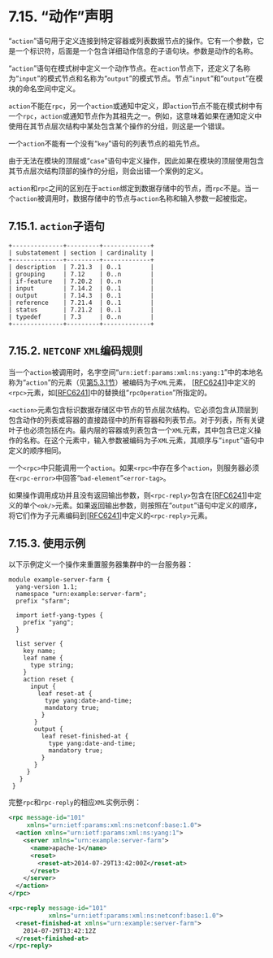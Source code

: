 # 7.15. “动作”声明

“`action`”语句用于定义连接到特定容器或列表数据节点的操作。它有一个参数，它是一个标识符，后面是一个包含详细动作信息的子语句块。参数是动作的名称。

“`action`”语句在模式树中定义一个动作节点。在`action`节点下，还定义了名称为“`input`”的模式节点和名称为“`output`”的模式节点。节点“`input`”和“`output`”在模块的命名空间中定义。

`action`不能在`rpc`，另一个`action`或通知中定义，即`action`节点不能在模式树中有一个`rpc`，`action`或通知节点作为其祖先之一。例如，这意味着如果在通知定义中使用在其节点层次结构中某处包含某个操作的分组，则这是一个错误。

一个`action`不能有一个没有“`key`”语句的列表节点的祖先节点。

由于无法在模块的顶层或“`case`”语句中定义操作，因此如果在模块的顶层使用包含其节点层次结构顶部的操作的分组，则会出错一个案例的定义。

`action`和`rpc`之间的区别在于`action`绑定到数据存储中的节点，而`rpc`不是。当一个`action`被调用时，数据存储中的节点与`action`名称和输入参数一起被指定。

## 7.15.1. `action`子语句

```
+--------------+---------+-------------+
| substatement | section | cardinality |
+--------------+---------+-------------+
| description  | 7.21.3  | 0..1        |
| grouping     | 7.12    | 0..n        |
| if-feature   | 7.20.2  | 0..n        |
| input        | 7.14.2  | 0..1        |
| output       | 7.14.3  | 0..1        |
| reference    | 7.21.4  | 0..1        |
| status       | 7.21.2  | 0..1        |
| typedef      | 7.3     | 0..n        |
+--------------+---------+-------------+
```


## 7.15.2. `NETCONF` `XML`编码规则

当一个`action`被调用时，名字空间“`urn:ietf:params:xml:ns:yang:1`”中的本地名称为“`action`”的元素（见[第5.3.1节](../section-5/5.3.1.md)）被编码为子`XML`元素， [[RFC6241](https://tools.ietf.org/html/rfc6241)]中定义的`<rpc>`元素，如[[RFC6241](https://tools.ietf.org/html/rfc6241)]中的替换组“`rpcOperation`”所指定的。

`<action>`元素包含标识数据存储区中节点的节点层次结构。它必须包含从顶层到包含动作的列表或容器的直接路径中的所有容器和列表节点。对于列表，所有关键叶子也必须包括在内。最内层的容器或列表包含一个`XML`元素，其中包含已定义操作的名称。在这个元素中，输入参数被编码为子`XML`元素，其顺序与“`input`”语句中定义的顺序相同。

一个`<rpc>`中只能调用一个`action`。如果`<rpc>`中存在多个`action`，则服务器必须在`<rpc-error>`中回答“`bad-element`”`<error-tag>`。

如果操作调用成功并且没有返回输出参数，则`<rpc-reply>`包含在[[RFC6241](https://tools.ietf.org/html/rfc6241)]中定义的单个`<ok/>`元素。如果返回输出参数，则按照在“`output`”语句中定义的顺序，将它们作为子元素编码到[[RFC6241](https://tools.ietf.org/html/rfc6241)]中定义的`<rpc-reply>`元素。

## 7.15.3. 使用示例

以下示例定义一个操作来重置服务器集群中的一台服务器：

```YANG
module example-server-farm {
  yang-version 1.1;
  namespace "urn:example:server-farm";
  prefix "sfarm";

  import ietf-yang-types {
    prefix "yang";
  }

  list server {
    key name;
    leaf name {
      type string;
    }
    action reset {
      input {
        leaf reset-at {
          type yang:date-and-time;
          mandatory true;
         }
       }
       output {
         leaf reset-finished-at {
           type yang:date-and-time;
           mandatory true;
         }
       }
     }
   }
 }
```

完整`rpc`和`rpc-reply`的相应`XML`实例示例：

```xml
<rpc message-id="101"
     xmlns="urn:ietf:params:xml:ns:netconf:base:1.0">
  <action xmlns="urn:ietf:params:xml:ns:yang:1">
    <server xmlns="urn:example:server-farm">
      <name>apache-1</name>
      <reset>
        <reset-at>2014-07-29T13:42:00Z</reset-at>
      </reset>
    </server>
  </action>
</rpc>

<rpc-reply message-id="101"
           xmlns="urn:ietf:params:xml:ns:netconf:base:1.0">
  <reset-finished-at xmlns="urn:example:server-farm">
    2014-07-29T13:42:12Z
  </reset-finished-at>
</rpc-reply>
```
